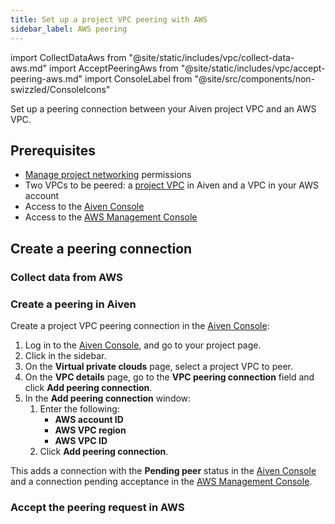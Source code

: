 ```yaml
---
title: Set up a project VPC peering with AWS
sidebar_label: AWS peering
---
```


import CollectDataAws from "@site/static/includes/vpc/collect-data-aws.md"
import AcceptPeeringAws from "@site/static/includes/vpc/accept-peering-aws.md"
import ConsoleLabel from "@site/src/components/non-swizzled/ConsoleIcons"

Set up a peering connection between your Aiven project VPC and an AWS VPC.

## Prerequisites

- [Manage project networking](/docs/platform/concepts/permissions#project-permissions)
  permissions
- Two VPCs to be peered: a
  [project VPC](/docs/platform/howto/manage-project-vpc)
  in Aiven and a VPC in your AWS account
- Access to the [Aiven Console](https://console.aiven.io/)
- Access to the [AWS Management Console](https://console.aws.amazon.com)

## Create a peering connection

### Collect data from AWS

<CollectDataAws/>

### Create a peering in Aiven

Create a project VPC peering connection in the [Aiven Console](https://console.aiven.io/):

1. Log in to the [Aiven Console](https://console.aiven.io/), and go to your project page.
1. Click <ConsoleLabel name="vpcs"/> in the sidebar.
1. On the **Virtual private clouds** page, select a project VPC to peer.
1. On the **VPC details** page, go to the **VPC peering connection** field and click
   **Add peering connection**.
1. In the **Add peering connection** window:
   1. Enter the following:
      - **AWS account ID**
      - **AWS VPC region**
      - **AWS VPC ID**
   1. Click **Add peering connection**.

This adds a connection with the **Pending peer** status in the
[Aiven Console](https://console.aiven.io/) and a connection pending acceptance in
the [AWS Management Console](https://console.aws.amazon.com).

### Accept the peering request in AWS

<AcceptPeeringAws/>
